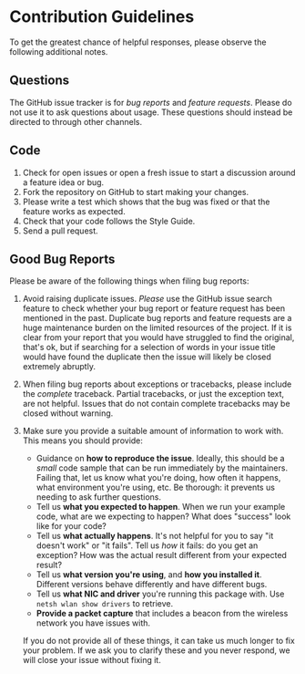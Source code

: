 # Contribution Guidelines

To get the greatest chance of helpful responses, please observe the
following additional notes.

## Questions

The GitHub issue tracker is for *bug reports* and *feature requests*. Please do
not use it to ask questions about usage. These questions should
instead be directed to through other channels.

## Code

1. Check for open issues or open a fresh issue to start a discussion around a feature idea or bug.
2. Fork the repository on GitHub to start making your changes.
3. Please write a test which shows that the bug was fixed or that the feature works as expected.
4. Check that your code follows the Style Guide.
5. Send a pull request.

## Good Bug Reports

Please be aware of the following things when filing bug reports:

1. Avoid raising duplicate issues. *Please* use the GitHub issue search feature
   to check whether your bug report or feature request has been mentioned in
   the past. Duplicate bug reports and feature requests are a huge maintenance
   burden on the limited resources of the project. If it is clear from your
   report that you would have struggled to find the original, that's ok, but
   if searching for a selection of words in your issue title would have found
   the duplicate then the issue will likely be closed extremely abruptly.
2. When filing bug reports about exceptions or tracebacks, please include the
   *complete* traceback. Partial tracebacks, or just the exception text, are
   not helpful. Issues that do not contain complete tracebacks may be closed
   without warning.
3. Make sure you provide a suitable amount of information to work with. This
   means you should provide:

   - Guidance on **how to reproduce the issue**. Ideally, this should be a
     *small* code sample that can be run immediately by the maintainers.
     Failing that, let us know what you're doing, how often it happens, what
     environment you're using, etc. Be thorough: it prevents us needing to ask
     further questions.
   - Tell us **what you expected to happen**. When we run your example code,
     what are we expecting to happen? What does "success" look like for your
     code?
   - Tell us **what actually happens**. It's not helpful for you to say "it
     doesn't work" or "it fails". Tell us *how* it fails: do you get an
     exception? How was the actual result different from your expected result?
   - Tell us **what version you're using**, and
     **how you installed it**. Different versions behave
     differently and have different bugs.
   - Tell us **what NIC and driver** you're running this package with. Use `netsh wlan show drivers` to retrieve.   
   - **Provide a packet capture** that includes a beacon from the wireless network you have issues with.
   
   If you do not provide all of these things, it can take us much longer to
   fix your problem. If we ask you to clarify these and you never respond, we
   will close your issue without fixing it.
